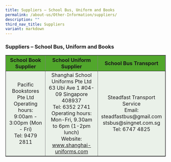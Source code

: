 ```yaml
---
title: Suppliers – School Bus, Uniform and Books
permalink: /about-us/Other-Information/suppliers/
description: ""
third_nav_title: Suppliers
variant: markdown
---
```

<h3>Suppliers – School Bus, Uniform and Books</h3>

<table style="border-collapse:collapse; width:100%;" border="1" cellpadding="10" cellspacing="0">
  <thead>
    <tr style="background-color:#51a72c;">
      <th>School Book Supplier</th>
      <th>School Uniform Supplier</th>
      <th>School Bus Transport</th>
    </tr>
  </thead>
  <tbody>
    <tr style="background-color:#eaf1e9;">
      <td style="text-align:center;">
        Pacific Bookstores Pte Ltd<br>
        Operating hours: 9:00am - 3:00pm (Mon - Fri)<br>
        Tel: 9479 2811
      </td>
      <td style="text-align:center;">
        Shanghai School Uniforms Pte Ltd<br>
        63 Ubi Ave 1 #04-09 Singapore 408937<br>
        Tel: 6352 2741<br>
        Operating hours: Mon-Fri, 9.30am to 6pm (1-2pm lunch)<br>
        Website: <a target="_blank" href="http://www.shanghai-uniforms.com">www.shanghai-uniforms.com</a>
      </td>
      <td style="text-align:center;">
        Steadfast Transport Service<br>
        Email: steadfastbus@gmail.com<br>
        stsbus@singnet.com.sg<br>
        Tel: 6747 4825
      </td>
    </tr>
  </tbody>
</table>
